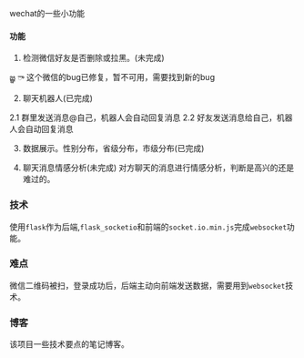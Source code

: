 wechat的一些小功能

#### 功能
1. 检测微信好友是否删除或拉黑。(未完成)
 
జ్ఞ ‌ా 这个微信的bug已修复，暂不可用，需要找到新的bug

2. 聊天机器人(已完成)

2.1 群里发送消息@自己，机器人会自动回复消息
2.2 好友发送消息给自己，机器人会自动回复消息

3. 数据展示。性别分布，省级分布，市级分布(已完成)

4. 聊天消息情感分析(未完成)
对方聊天的消息进行情感分析，判断是高兴的还是难过的。


### 技术

使用`flask`作为后端,`flask_socketio`和前端的`socket.io.min.js`完成`websocket`功能。

### 难点
微信二维码被扫，登录成功后，后端主动向前端发送数据，需要用到`websocket`技术。

### 博客
该项目一些技术要点的笔记博客。

